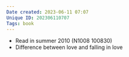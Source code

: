 ```yaml
---
Date created: 2023-06-11 07:07
Unique ID: 202306110707
Tags: book
---
```

- Read in summer 2010 (N1008 100830)
- Difference between love and falling in love